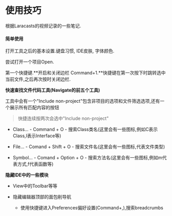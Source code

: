 # 使用技巧

根据Laracasts的视频记录的一些笔记.

#### 简单使用

打开工具之后的基本设置.键盘习惯, IDE皮肤, 字体颜色.

尝试打开一个项目Open.

第一个快捷键.**开启和关闭边栏 Command+1.**快捷键在第一次按下时跳转选中当前文件,之后再次按时关闭边栏.

**快速查找文件代码工具\(Navigate的前五个工具\)**

工具中会有一个"Include non-project"包含非项目的选项和文件筛选选项,还有一个展示所有匹配内容的按钮

> 快捷连续按两次会选中"Include non-project"

* Class... - Command + O - 搜索Class类名\(这里会有一些图标,例如C表示Class,I表示Interface等\)

* File... - Comand + Shift + O - 搜索文件名\(这里会有一些图标,代表文件类型\)

* Symbol... - Comand + Option + O - 搜索方法名\(这里会有一些图标,例如m代表方式,f代表函数等\)

**隐藏IDE中的一些模块**

* View中的Toolbar等等

* 隐藏编辑器顶部的面包削导航
  * 使用快捷键进入Preferences偏好设置\(Command+,\),搜索breadcrumbs



